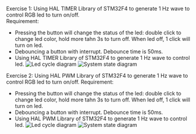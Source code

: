 Exercise 1: Using HAL TIMER Library of STM32F4 to generate 1 Hz wave to control RGB led to turn on/off.  
Requirement:
- Pressing the button will change the status of the led: double click to change led color, hold more tahn 3s to turn off. When led off, 1 click will turn on led. 
- Debouncing a button with interrupt. Debounce time is 50ms.
- Using HAL TIMER Library of STM32F4 to generate 1 Hz wave to control led.
        ![Led cycle diagram](https://github.com/vyluu-itr/06-2024-itr-intern-group-3/assets/173795624/4d4bac82-7c07-43b5-83ef-c33c8920c0c7)
![System state diagram](https://github.com/vyluu-itr/06-2024-itr-intern-group-3/assets/173795624/5b3c8db9-c1ee-439d-a4e4-68c1450b7119)

Exercise 2: Using HAL PWM Library of STM32F4 to generate 1 Hz wave to control RGB led to turn on/off.
Requirement:
- Pressing the button will change the status of the led: double click to change led color, hold more tahn 3s to turn off. When led off, 1 click will turn on led. 
- Debouncing a button with interrupt. Debounce time is 50ms.
- Using HAL PWM Library of STM32F4 to generate 1 Hz wave to control led.
          ![Led cycle diagram](https://github.com/vyluu-itr/06-2024-itr-intern-group-3/assets/173795624/4d4bac82-7c07-43b5-83ef-c33c8920c0c7)
![System state diagram](https://github.com/vyluu-itr/06-2024-itr-intern-group-3/assets/173795624/5b3c8db9-c1ee-439d-a4e4-68c1450b7119) 






